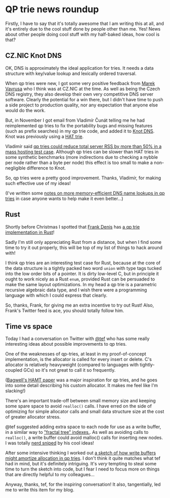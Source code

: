 QP trie news roundup
====================

Firstly, I have to say that it's totally awesome that I am writing
this at all, and it's entirely due to the cool stuff done by people
other than me. Yes! News about other people doing cool stuff with my
half-baked ideas, how cool is that?


CZ.NIC Knot DNS
---------------

OK, DNS is approximately the ideal application for tries. It needs a
data structure with key/value lookup and lexically ordered traversal.

When qp tries were new, I got some very positive feedback from [Marek
Vavrusa](https://twitter.com/vavrusam) who I think was at CZ.NIC at
the time. As well as being the Czech DNS registry, they also develop
their own very competitive DNS server software. Clearly the potential
for a win there, but I didn't have time to push a side project to
production quality, nor any expectation that anyone else would do the
work.

But, in November I got email from Vladimír Čunát telling me he had
reimplemented qp tries to fix the portability bugs and missing features
(such as prefix searches) in my qp trie code, and added it to [Knot
DNS](https://www.knot-dns.cz). Knot was previously using a [HAT
trie](https://en.wikipedia.org/wiki/HAT-trie).

Vladimír said [qp tries could reduce total server RSS by more than 50%
in a mass hosting test
case](https://gitlab.labs.nic.cz/knot/knot-dns/-/merge_requests/574).
Although qp tries can be slower than HAT tries in some synthetic
benchmarks (more indirections due to checking a nybble per node rather
than a byte per node) this effect is too small to make a
non-negligible difference to Knot.

So, qp tries were a pretty good improvement. Thanks, Vladimír,
for making such effective use of my ideas!

(I've written some [notes on more memory-efficient DNS name lookups in
qp tries](https://dotat.at/prog/qp/notes-dns.html) in case anyone wants
to help make it even better...)


Rust
----

Shortly before Christmas I spotted that [Frank
Denis](https://twitter.com/jedisct1/) has [a qp trie implementation in
Rust](https://github.com/jedisct1/rust-qptrie)!

Sadly I'm still only appreciating Rust from a distance, but when I
find some time to try it out properly, this will be top of my list of
things to hack around with!

I think qp tries are an interesting test case for Rust, because at the
core of the data structure is a tightly packed two word `union` with
type tags tucked into the low order bits of a pointer. It is dirty
low-level C, but in principle it ought to work nicely as a Rust
`enum`, provided Rust can be persuaded to make the same layout
optimizations. In my head a qp trie is a parametric recursive
algebraic data type, and I wish there were a programming language with
which I could express that clearly.

So, thanks, Frank, for giving me an extra incentive to try out Rust!
Also, Frank's Twitter feed is ace, you should totally follow him.


Time vs space
-------------

Today I had a conversation on Twitter with
[@tef](https://twitter.com/tef_ebooks) who has some really interesting
ideas about possible improvements to qp tries.

One of the weaknesses of qp-tries, at least in my proof-of-concept
implementation, is the allocator is called for every insert or delete.
C's allocator is relatively heavyweight (compared to languages with
tightly-coupled GCs) so it's not great to call it so frequently.

([Bagwell's HAMT
paper](https://infoscience.epfl.ch/record/64398/files/idealhashtrees.pdf)
was a major inspiration for qp tries, and he goes into some detail
describing his custom allocator. It makes me feel like I'm slacking!)

There's an important trade-off between small memory size and keeping
some spare space to avoid `realloc()` calls. I have erred on the side of
optimizing for simple allocator calls and small data structure size at
the cost of greater allocator stress.

@tef suggested adding extra space to each node for use as a write
buffer, in a similar way to ["fractal tree"
indexes.](https://www.percona.com/files/presentations/percona-live/PLMCE2012/PLMCE2012-The_Right_Read_Optimization_is_Actually_Write_Optimization.pdf).
As well as avoiding calls to `realloc()`, a write buffer could avoid
malloc() calls for inserting new nodes. I was totally [nerd
sniped](https://xkcd.com/356/) by his cool ideas!

After some intensive thinking I worked out [a sketch of how write
buffers might amortize allocation in qp
tries](https://dotat.at/prog/qp/notes-write-buffer.html). I don't think
it quite matches what tef had in mind, but it's definitely intriguing.
It's *very* tempting to steal some time to turn the sketch into code,
but I fear I need to focus more on things that are directly helpful to
my colleagues...

Anyway, thanks, tef, for the inspiring conversation! It also,
tangentially, led me to write this item for my blog.
